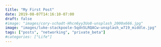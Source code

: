 ```yaml
---
title: "My First Post"
date: 2019-08-07T14:16:10-07:00
draft: false
#image: "images/cory-schadt-Hhcn6yy3Uo8-unsplash_2000x666.jpg"
image: "images/luke-stackpoole-5qdn5LRQACw-unsplash_w719_middle.jpg"
tags: ["posts", "networking", "private_beta"]
#categories: ["Life"]
---
```

